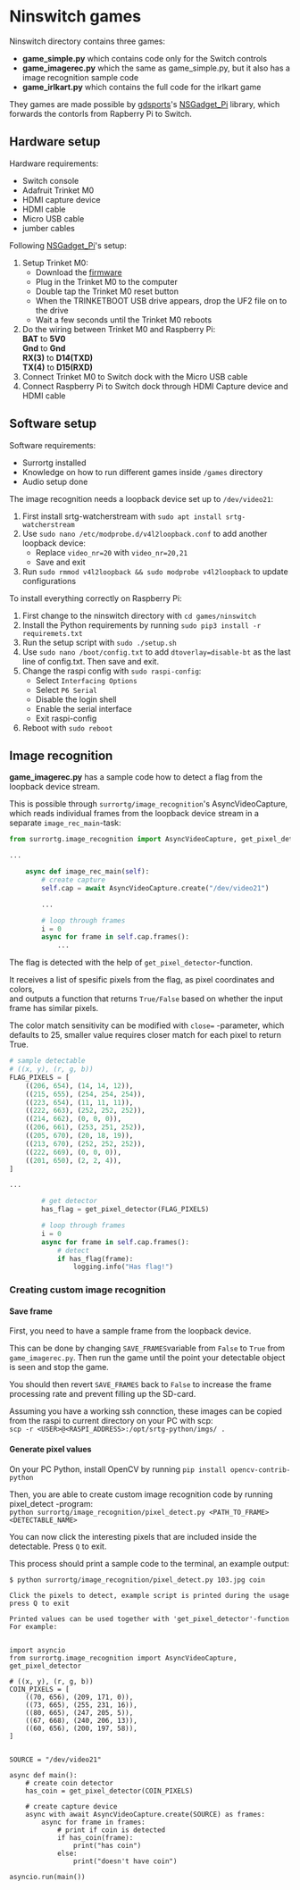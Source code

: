 # Ninswitch games

Ninswitch directory contains three games:

-   **game_simple.py** which contains code only for the Switch controls
-   **game_imagerec.py** which the same as game_simple.py, but it also has a image recognition sample code
-   **game_irlkart.py** which contains the full code for the irlkart game

They games are made possible by [gdsports](https://github.com/gdsports)'s [NSGadget_Pi](https://github.com/gdsports/NSGadget_Pi)
library, which forwards the contorls from Rapberry Pi to Switch.

## Hardware setup

Hardware requirements:

-   Switch console
-   Adafruit Trinket M0
-   HDMI capture device
-   HDMI cable
-   Micro USB cable
-   jumber cables

Following [NSGadget_Pi](https://github.com/gdsports/NSGadget_Pi)'s setup:

1. Setup Trinket M0:
    - Download the [firmware](https://github.com/gdsports/NSGadget_Pi/blob/master/firmware/NSGadget.ino.f9e9ee2.trinket_m0.bin.uf2)
    - Plug in the Trinket M0 to the computer
    - Double tap the Trinket M0 reset button
    - When the TRINKETBOOT USB drive appears, drop the UF2 file on to the drive
    - Wait a few seconds until the Trinket M0 reboots
2. Do the wiring between Trinket M0 and Raspberry Pi:  
   **BAT** to **5V0**  
   **Gnd** to **Gnd**  
   **RX(3)** to **D14(TXD)**  
   **TX(4)** to **D15(RXD)**
3. Connect Trinket M0 to Switch dock with the Micro USB cable
4. Connect Raspberry Pi to Switch dock through HDMI Capture device and HDMI cable

## Software setup

Software requirements:

-   Surrortg installed
-   Knowledge on how to run different games inside `/games` directory
-   Audio setup done

The image recognition needs a loopback device set up to `/dev/video21`:

1. First install srtg-watcherstream with `sudo apt install srtg-watcherstream`
2. Use `sudo nano /etc/modprobe.d/v4l2loopback.conf` to add another loopback device:
    - Replace `video_nr=20` with `video_nr=20,21`
    - Save and exit
3. Run `sudo rmmod v4l2loopback && sudo modprobe v4l2loopback` to update configurations

To install everything correctly on Raspberry Pi:

1. First change to the ninswitch directory with `cd games/ninswitch`
2. Install the Python requirements by running `sudo pip3 install -r requiremets.txt`
3. Run the setup script with `sudo ./setup.sh`
4. Use `sudo nano /boot/config.txt` to add `dtoverlay=disable-bt` as the last line of config.txt. Then save and exit.
5. Change the raspi config with `sudo raspi-config`:
    - Select `Interfacing Options`
    - Select `P6 Serial`
    - Disable the login shell
    - Enable the serial interface
    - Exit raspi-config
6. Reboot with `sudo reboot`

## Image recognition

**game_imagerec.py** has a sample code how to detect a flag from the loopback device stream.

This is possible through `surrortg/image_recognition`'s AsyncVideoCapture, which reads individual
frames from the loopback device stream in a separate `image_rec_main`-task:

```python
from surrortg.image_recognition import AsyncVideoCapture, get_pixel_detector

...

    async def image_rec_main(self):
        # create capture
        self.cap = await AsyncVideoCapture.create("/dev/video21")

        ...

        # loop through frames
        i = 0
        async for frame in self.cap.frames():
            ...
```

The flag is detected with the help of `get_pixel_detector`-function.

It receives a list of spesific pixels from the flag, as pixel coordinates and colors,  
and outputs a function that returns `True/False` based on whether the input frame has similar pixels.

The color match sensitivity can be modified with `close=` -parameter, which defaults to 25, smaller value
requires closer match for each pixel to return True.

```python
# sample detectable
# ((x, y), (r, g, b))
FLAG_PIXELS = [
    ((206, 654), (14, 14, 12)),
    ((215, 655), (254, 254, 254)),
    ((223, 654), (11, 11, 11)),
    ((222, 663), (252, 252, 252)),
    ((214, 662), (0, 0, 0)),
    ((206, 661), (253, 251, 252)),
    ((205, 670), (20, 18, 19)),
    ((213, 670), (252, 252, 252)),
    ((222, 669), (0, 0, 0)),
    ((201, 650), (2, 2, 4)),
]

...

        # get detector
        has_flag = get_pixel_detector(FLAG_PIXELS)

        # loop through frames
        i = 0
        async for frame in self.cap.frames():
            # detect
            if has_flag(frame):
                logging.info("Has flag!")

```

### Creating custom image recognition

#### Save frame

First, you need to have a sample frame from the loopback device.

This can be done by changing `SAVE_FRAMES`variable from `False` to `True` from `game_imagerec.py`.
Then run the game until the point your detectable object is seen and stop the game.

You should then revert `SAVE_FRAMES` back to `False` to increase the frame processing rate and prevent
filling up the SD-card.

Assuming you have a working ssh connction, these images can be copied from the raspi to current directory on your PC with scp:  
`scp -r <USER>@<RASPI_ADDRESS>:/opt/srtg-python/imgs/ .`

#### Generate pixel values

On your PC Python, install OpenCV by running `pip install opencv-contrib-python`

Then, you are able to create custom image recognition code by running pixel_detect -program:  
`python surrortg/image_recognition/pixel_detect.py <PATH_TO_FRAME> <DETECTABLE_NAME>`

You can now click the interesting pixels that are included inside the detectable. Press `Q` to exit.

This process should print a sample code to the terminal, an example output:

```
$ python surrortg/image_recognition/pixel_detect.py 103.jpg coin

Click the pixels to detect, example script is printed during the usage
press Q to exit

Printed values can be used together with 'get_pixel_detector'-function
For example:


import asyncio
from surrortg.image_recognition import AsyncVideoCapture, get_pixel_detector

# ((x, y), (r, g, b))
COIN_PIXELS = [
    ((70, 656), (209, 171, 0)),
    ((73, 665), (255, 231, 16)),
    ((80, 665), (247, 205, 5)),
    ((67, 668), (240, 206, 13)),
    ((60, 656), (200, 197, 58)),
]


SOURCE = "/dev/video21"

async def main():
    # create coin detector
    has_coin = get_pixel_detector(COIN_PIXELS)

    # create capture device
    async with await AsyncVideoCapture.create(SOURCE) as frames:
        async for frame in frames:
            # print if coin is detected
            if has_coin(frame):
                print("has coin")
            else:
                print("doesn't have coin")

asyncio.run(main())
```
